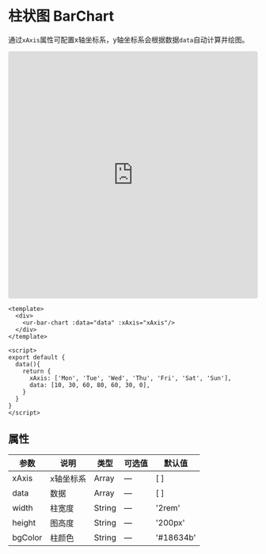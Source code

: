 # 柱状图 BarChart

通过`xAxis`属性可配置x轴坐标系，y轴坐标系会根据数据`data`自动计算并绘图。

<iframe src="https://codesandbox.io/embed/bar-chart-ooprs?fontsize=14&hidenavigation=1&module=%2Fsrc%2Fcomponents%2Fbar-chart.vue&theme=dark"
     style="width:100%; height:500px; border:0; border-radius: 4px; overflow:hidden;"
     title="bar-chart"
     allow="accelerometer; ambient-light-sensor; camera; encrypted-media; geolocation; gyroscope; hid; microphone; midi; payment; usb; vr; xr-spatial-tracking"
     sandbox="allow-forms allow-modals allow-popups allow-presentation allow-same-origin allow-scripts"
   ></iframe>

```vue
<template>
  <div>
    <ur-bar-chart :data="data" :xAxis="xAxis"/>
  </div>
</template>

<script>
export default {
  data(){
    return {
      xAxis: ['Mon', 'Tue', 'Wed', 'Thu', 'Fri', 'Sat', 'Sun'],
      data: [10, 30, 60, 80, 60, 30, 0],
    }
  }
}
</script>
```

## 属性

| 参数    | 说明      | 类型   | 可选值 | 默认值    |
| ------- | --------- | ------ | ------ | --------- |
| xAxis   | x轴坐标系 | Array  | —      | [ ]       |
| data    | 数据      | Array  | —      | [ ]       |
| width   | 柱宽度    | String | —      | '2rem'    |
| height  | 图高度    | String | —      | '200px'   |
| bgColor | 柱颜色    | String | —      | '#18634b' |